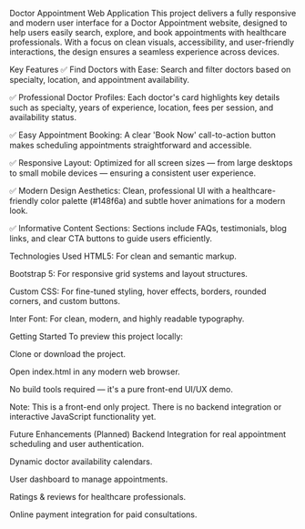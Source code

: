 Doctor Appointment Web Application
This project delivers a fully responsive and modern user interface for a Doctor Appointment website, designed to help users easily search, explore, and book appointments with healthcare professionals. With a focus on clean visuals, accessibility, and user-friendly interactions, the design ensures a seamless experience across devices.

Key Features
✅ Find Doctors with Ease:
Search and filter doctors based on specialty, location, and appointment availability.

✅ Professional Doctor Profiles:
Each doctor's card highlights key details such as specialty, years of experience, location, fees per session, and availability status.

✅ Easy Appointment Booking:
A clear 'Book Now' call-to-action button makes scheduling appointments straightforward and accessible.

✅ Responsive Layout:
Optimized for all screen sizes — from large desktops to small mobile devices — ensuring a consistent user experience.

✅ Modern Design Aesthetics:
Clean, professional UI with a healthcare-friendly color palette (#148f6a) and subtle hover animations for a modern look.

✅ Informative Content Sections:
Sections include FAQs, testimonials, blog links, and clear CTA buttons to guide users efficiently.

Technologies Used
HTML5: For clean and semantic markup.

Bootstrap 5: For responsive grid systems and layout structures.

Custom CSS: For fine-tuned styling, hover effects, borders, rounded corners, and custom buttons.

Inter Font: For clean, modern, and highly readable typography.

Getting Started
To preview this project locally:

Clone or download the project.

Open index.html in any modern web browser.

No build tools required — it's a pure front-end UI/UX demo.

Note: This is a front-end only project. There is no backend integration or interactive JavaScript functionality yet.

Future Enhancements (Planned)
Backend Integration for real appointment scheduling and user authentication.

Dynamic doctor availability calendars.

User dashboard to manage appointments.

Ratings & reviews for healthcare professionals.

Online payment integration for paid consultations.
